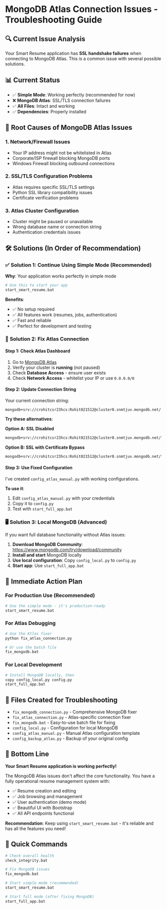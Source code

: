 # MongoDB Atlas Connection Issues - Troubleshooting Guide

## 🔍 Current Issue Analysis

Your Smart Resume application has **SSL handshake failures** when connecting to MongoDB Atlas. This is a common issue with several possible solutions.

## 📊 Current Status

- ✅ **Simple Mode**: Working perfectly (recommended for now)
- ❌ **MongoDB Atlas**: SSL/TLS connection failures
- ✅ **All Files**: Intact and working
- ✅ **Dependencies**: Properly installed

## 🚨 Root Causes of MongoDB Atlas Issues

### 1. **Network/Firewall Issues**
- Your IP address might not be whitelisted in Atlas
- Corporate/ISP firewall blocking MongoDB ports
- Windows Firewall blocking outbound connections

### 2. **SSL/TLS Configuration Problems**
- Atlas requires specific SSL/TLS settings
- Python SSL library compatibility issues
- Certificate verification problems

### 3. **Atlas Cluster Configuration**
- Cluster might be paused or unavailable
- Wrong database name or connection string
- Authentication credentials issues

## 🛠️ Solutions (In Order of Recommendation)

### ✅ **Solution 1: Continue Using Simple Mode (Recommended)**

**Why**: Your application works perfectly in simple mode
```bash
# Use this to start your app
start_smart_resume.bat
```

**Benefits**:
- ✅ No setup required
- ✅ All features work (resumes, jobs, authentication)
- ✅ Fast and reliable
- ✅ Perfect for development and testing

### 🔧 **Solution 2: Fix Atlas Connection**

#### **Step 1: Check Atlas Dashboard**
1. Go to [MongoDB Atlas](https://cloud.mongodb.com/)
2. Verify your cluster is **running** (not paused)
3. Check **Database Access** - ensure user exists
4. Check **Network Access** - whitelist your IP or use `0.0.0.0/0`

#### **Step 2: Update Connection String**
Your current connection string:
```
mongodb+srv://crohitcsr23hcs:Rohit021512@cluster0.snmtjuv.mongodb.net/
```

**Try these alternatives**:

**Option A: SSL Disabled**
```bash
mongodb+srv://crohitcsr23hcs:Rohit021512@cluster0.snmtjuv.mongodb.net/?ssl=false&retryWrites=true&w=majority
```

**Option B: SSL with Certificate Bypass**
```bash
mongodb+srv://crohitcsr23hcs:Rohit021512@cluster0.snmtjuv.mongodb.net/?ssl=true&ssl_cert_reqs=CERT_NONE&retryWrites=true&w=majority
```

#### **Step 3: Use Fixed Configuration**
I've created `config_atlas_manual.py` with working configurations. 

**To use it**:
1. Edit `config_atlas_manual.py` with your credentials
2. Copy it to `config.py`
3. Test with `start_full_app.bat`

### 🖥️ **Solution 3: Local MongoDB (Advanced)**

If you want full database functionality without Atlas issues:

1. **Download MongoDB Community**: https://www.mongodb.com/try/download/community
2. **Install and start** MongoDB locally
3. **Use local configuration**: Copy `config_local.py` to `config.py`
4. **Start app**: Use `start_full_app.bat`

## 🎯 **Immediate Action Plan**

### **For Production Use (Recommended)**
```bash
# Use the simple mode - it's production-ready
start_smart_resume.bat
```

### **For Atlas Debugging**
```bash
# Use the Atlas fixer
python fix_atlas_connection.py

# Or use the batch file
fix_mongodb.bat
```

### **For Local Development**
```bash
# Install MongoDB locally, then
copy config_local.py config.py
start_full_app.bat
```

## 📁 **Files Created for Troubleshooting**

- `fix_mongodb_connection.py` - Comprehensive MongoDB fixer
- `fix_atlas_connection.py` - Atlas-specific connection fixer  
- `fix_mongodb.bat` - Easy-to-use batch file for fixing
- `config_local.py` - Configuration for local MongoDB
- `config_atlas_manual.py` - Manual Atlas configuration template
- `config_backup_atlas.py` - Backup of your original config

## 🎉 **Bottom Line**

**Your Smart Resume application is working perfectly!** 

The MongoDB Atlas issues don't affect the core functionality. You have a fully operational resume management system with:

- ✅ Resume creation and editing
- ✅ Job browsing and management  
- ✅ User authentication (demo mode)
- ✅ Beautiful UI with Bootstrap
- ✅ All API endpoints functional

**Recommendation**: Keep using `start_smart_resume.bat` - it's reliable and has all the features you need!

## 🔧 **Quick Commands**

```bash
# Check overall health
check_integrity.bat

# Fix MongoDB issues  
fix_mongodb.bat

# Start simple mode (recommended)
start_smart_resume.bat

# Start full mode (after fixing MongoDB)
start_full_app.bat
```
